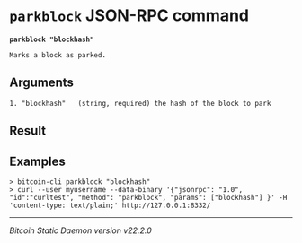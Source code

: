 `parkblock` JSON-RPC command
============================

**`parkblock "blockhash"`**

```
Marks a block as parked.
```

Arguments
---------

```
1. "blockhash"   (string, required) the hash of the block to park
```

Result
------

Examples
--------

```
> bitcoin-cli parkblock "blockhash"
> curl --user myusername --data-binary '{"jsonrpc": "1.0", "id":"curltest", "method": "parkblock", "params": ["blockhash"] }' -H 'content-type: text/plain;' http://127.0.0.1:8332/
```

***

*Bitcoin Static Daemon version v22.2.0*
